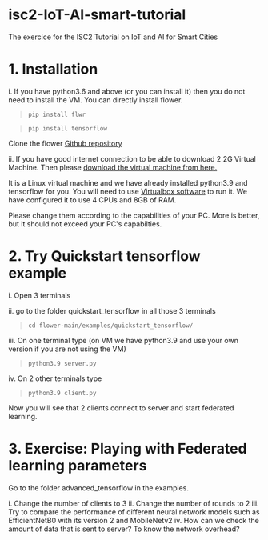 # isc2-IoT-AI-smart-tutorial
The exercice for the ISC2 Tutorial on IoT and AI for Smart Cities
# 1. Installation
i. If you have python3.6 and above (or you can install it) then you do not need to install the VM. 
You can directly install flower.

>  `pip install flwr`

>  `pip install tensorflow`

Clone the flower [Github repository](https://github.com/adap/flower "Github Flower")

ii. If you have good internet connection to be able to download 2.2G Virtual Machine. 
Then please [download the virtual machine from here.](https://filesender.renater.fr/?s=download&token=ee500acd-b64e-43c0-99fb-b0a890ccfb15 "VM download link")

It is a Linux virtual machine and we have already installed python3.9 and tensorflow for you.
You will need to use [Virtualbox software](https://www.virtualbox.org/ "VirtualBox") to run it. 
We have configured it to use 4 CPUs and 8GB of RAM. 

Please change them according to the capabilities of your PC. More is better, 
but it should not exceed your PC's capabilties.

# 2. Try Quickstart tensorflow example
i. Open 3 terminals

ii. go to the folder quickstart_tensorflow in all those 3 terminals
>  `cd flower-main/examples/quickstart_tensorflow/`

iii. On one terminal type (on VM we have python3.9 and use your own version if you are not using the VM)
>  `python3.9 server.py`

iv. On 2 other terminals type 
>  `python3.9 client.py`

Now you will see that 2 clients connect to server and start federated learning.

# 3. Exercise: Playing with Federated learning parameters

Go to the folder advanced_tensorflow in the examples.

i. Change the number of clients to 3
ii. Change the number of rounds to 2
iii. Try to compare the performance of different neural network models such as EfficientNetB0 with its version 2 and MobileNetv2
iv. How can we check the amount of data that is sent to server? To know the network overhead?

